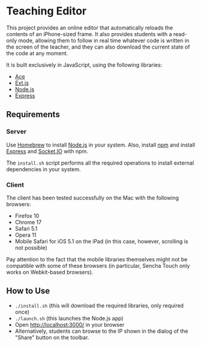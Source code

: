 Teaching Editor
===============

This project provides an online editor that automatically reloads the
contents of an iPhone-sized frame. It also provides students with a
read-only mode, allowing them to follow in real time whatever code is
written in the screen of the teacher, and they can also download the
current state of the code at any moment.

It is built exclusively in JavaScript, using the following libraries:

- [Ace][1]
- [Ext.js][2]
- [Node.js][3]
- [Express][4]

Requirements
------------

### Server

Use [Homebrew][6] to install [Node.js][3] in your system. Also, install
[npm][9] and install [Express][4] and [Socket.IO][11] with npm.

The `install.sh` script performs all the required operations to install
external dependencies in your system.

### Client

The client has been tested successfully on the Mac with the following
browsers:

- Firefox 10
- Chrome 17 
- Safari 5.1
- Opera 11
- Mobile Safari for iOS 5.1 on the iPad (in this case, however,
  scrolling is not possible)

Pay attention to the fact that the mobile libraries themselves might not
be compatible with some of these browsers (in particular, Sencha Touch
only works on Webkit-based browsers).

How to Use
----------

- `./install.sh` (this will download the required libraries, only
  required once)
- `./launch.sh` (this launches the Node.js app)
- Open <http://localhost:3000/> in your browser
- Alternatively, students can browse to the IP shown in the dialog of
  the "Share" button on the toolbar.


[1]:http://ace.ajax.org/
[2]:http://www.sencha.com/products/extjs/
[3]:http://nodejs.org/
[4]:http://expressjs.com/
[6]:http://mxcl.github.com/homebrew/
[7]:http://jquerymobile.com/
[8]:http://www.sencha.com/products/touch
[9]:http://npmjs.org/
[11]:http://socket.io/

